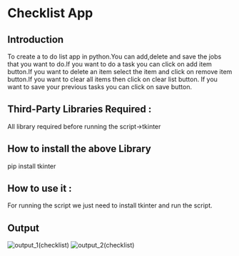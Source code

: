 # Checklist App
## Introduction

To create a to do list app in python.You can add,delete and save the jobs that you want to do.If you want to do a task you can click on add item button.If you want to delete an item select the item and click on remove item button.If you want to clear all items then click on clear list button.
If you want to save your previous tasks you can click on save button.
## Third-Party Libraries Required :
All library required before running the script->tkinter

## How to install the above Library
pip install tkinter

## How to use it :
For running the script we just need to install tkinter and run the script.

## Output
![output_1(checklist)](https://user-images.githubusercontent.com/71593494/124166653-bc243e80-dac0-11eb-9e8a-f9da5e54730a.png)
![output_2(checklist)](https://user-images.githubusercontent.com/71593494/124166686-c47c7980-dac0-11eb-8aa6-026d64a297fc.png)


